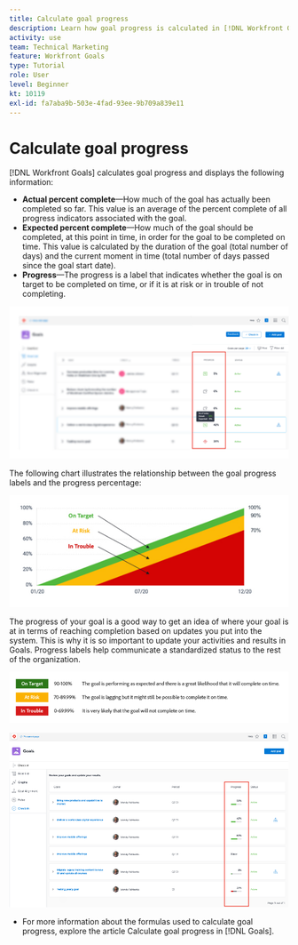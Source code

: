```yaml
---
title: Calculate goal progress
description: Learn how goal progress is calculated in [!DNL Workfront Goals].
activity: use
team: Technical Marketing
feature: Workfront Goals
type: Tutorial
role: User
level: Beginner
kt: 10119
exl-id: fa7aba9b-503e-4fad-93ee-9b709a839e11
---
```

# Calculate goal progress

[!DNL Workfront Goals] calculates goal progress and displays the following information:

* **Actual percent complete**—How much of the goal has actually been completed so far. This value is an average of the percent complete of all progress indicators associated with the goal.
* **Expected percent complete**—How much of the goal should be completed, at this point in time, in order for the goal to be completed on time. This value is calculated by the duration of the goal (total number of days) and the current moment in time (total number of days passed since the goal start date).
* **Progress**—The progress is a label that indicates whether the goal is on target to be completed on time, or if it is at risk or in trouble of not completing.

![A screenshot of goal progress in [!DNL Workfront Goals]](assets/13-workfront-goals-percent-complete.png)

The following chart illustrates the relationship between the goal progress labels and the progress percentage:

![A chart illustrating the relationship between goal progress labels and progress percentage](assets/14-workfront-goals-progress-statuses.jpeg)

The progress of your goal is a good way to get an idea of where your goal is at in terms of reaching completion based on updates you put into the system. This is why it is so important to update your activities and results in Goals. Progress labels help communicate a standardized status to the rest of the organization.

![A graphic covering the different progress labels in [!DNL Workfront Goals]](assets/15-workfront-goals-progress-bar-code.png)

![A screenshot of the goal progress percentage column in the [!UICONTROL Check-in] section of [!DNL Workfront Goals]](assets/16-workfront-goals-progress-status-bar.png)

<!-- Learn more graphic -->
 
* For more information about the formulas used to calculate goal progress, explore the article Calculate goal progress in [!DNL   Goals].
 

<!-- need link to documentation article, above -->

